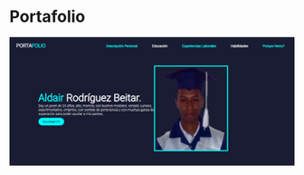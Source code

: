 # Portafolio
<img src="https://raw.githubusercontent.com/aldair1630/Curso.Prep.Henry/master/08-HTML/homework/Pagina%20web.png"/>
